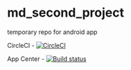 # md_second_project
temporary repo for android app

CircleCI - [![CircleCI](https://circleci.com/gh/yks72p/MDSAndroidApp1/tree/dev.svg?style=svg)](https://circleci.com/gh/yks72p/MDSAndroidApp1/tree/dev)

App Center - [![Build status](https://build.appcenter.ms/v0.1/apps/f76580b5-c507-42fd-a93d-a277986dc139/branches/dev/badge)](https://appcenter.ms)
